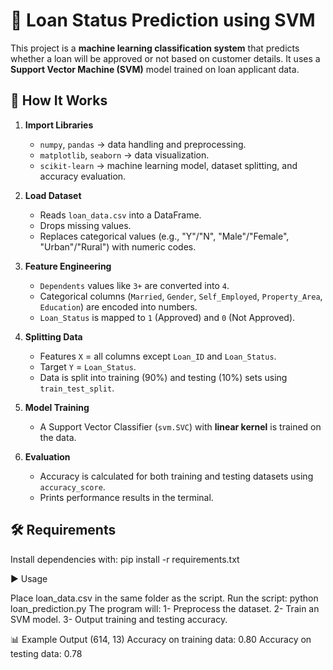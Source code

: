 # 🏦 Loan Status Prediction using SVM  

This project is a **machine learning classification system** that predicts whether a loan will be approved or not based on customer details. It uses a **Support Vector Machine (SVM)** model trained on loan applicant data.

## 📌 How It Works  

1. **Import Libraries**  
   - `numpy`, `pandas` → data handling and preprocessing.  
   - `matplotlib`, `seaborn` → data visualization.  
   - `scikit-learn` → machine learning model, dataset splitting, and accuracy evaluation.  

2. **Load Dataset**  
   - Reads `loan_data.csv` into a DataFrame.  
   - Drops missing values.  
   - Replaces categorical values (e.g., "Y"/"N", "Male"/"Female", "Urban"/"Rural") with numeric codes.  

3. **Feature Engineering**  
   - `Dependents` values like `3+` are converted into `4`.  
   - Categorical columns (`Married`, `Gender`, `Self_Employed`, `Property_Area`, `Education`) are encoded into numbers.  
   - `Loan_Status` is mapped to `1` (Approved) and `0` (Not Approved).  

4. **Splitting Data**  
   - Features `X` = all columns except `Loan_ID` and `Loan_Status`.  
   - Target `Y` = `Loan_Status`.  
   - Data is split into training (90%) and testing (10%) sets using `train_test_split`.  

5. **Model Training**  
   - A Support Vector Classifier (`svm.SVC`) with **linear kernel** is trained on the data.  

6. **Evaluation**  
   - Accuracy is calculated for both training and testing datasets using `accuracy_score`.  
   - Prints performance results in the terminal.  

## 🛠️ Requirements

Install dependencies with: pip install -r requirements.txt

▶️ Usage

Place loan_data.csv in the same folder as the script.
Run the script: python loan_prediction.py
The program will:  1- Preprocess the dataset.
                   2- Train an SVM model.
                   3- Output training and testing accuracy.
                 

📊 Example Output
(614, 13)
Accuracy on training data: 0.80
Accuracy on testing data: 0.78

